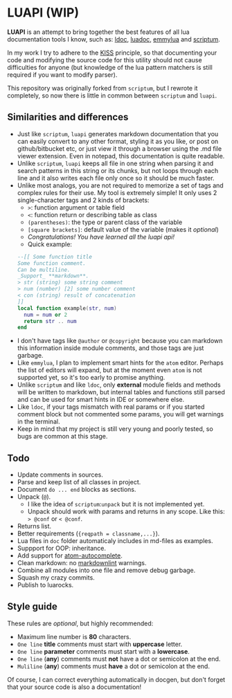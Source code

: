 # LUAPI (WIP)

**LUAPI** is an attempt to bring together the best features of all lua
documentation tools I know, such as: [ldoc][], [luadoc][], [emmylua][] and
[scriptum][].

In my work I try to adhere to the [KISS][] principle, so that documenting your
code and modifying the source code for this utility should not cause
difficulties for anyone (but knowledge of the lua pattern matchers is still
required if you want to modify parser).

This repository was originally forked from `scriptum`, but I rewrote it
completely, so now there is little in common between `scriptum` and `luapi`.

## Similarities and differences

- Just like `scriptum`, `luapi` generates markdown documentation that you can
  easily convert to any other format, styling it as you like, or post on
  github/bitbucket etc, or just view it through a browser using the .md file
  viewer extension. Even in notepad, this documentation is quite readable.
- Unlike `scriptum`, `luapi` keeps all file in one string when parsing it and
  search patterns in this string or its chunks, but not loops through each
  line and it also writes each file only once so it should be much faster.
- Unlike most analogs, you are not required to memorize a set of tags and
  complex rules for their use. My tool is extremely simple! It only uses 2
  single-character tags and 2 kinds of brackets:
  - `>`: function argument or table field
  - `<`: function return or describing table as class
  - `(parentheses)`: the type or parent class of the variable
  - `[square brackets]`: default value of the variable (makes it _optional_)
  - _Congratulations! You have learned all the luapi api!_
  - Quick example:
  ```lua
  --[[ Some function title
  Some function comment.
  Can be multiline.
  _Support_ **markdown**.
  > str (string) some string comment
  > num (number) [2] some number comment
  < con (string) result of concatenation
  ]]
  local function example(str, num)
    num = num or 2
    return str .. num
  end
  ```
- I don't have tags like `@author` or `@copyright` because you can markdown this
  information inside module comments, and those tags are just garbage.
- Like `emmylua`, I plan to implement smart hints for the `atom` editor. Perhaps
  the list of editors will expand, but at the moment even `atom` is not
  supported yet, so it's too early to promise anything.
- Unlike `scriptum` and like `ldoc`, only **external** module fields and methods
  will be written to markdown, but internal tables and functions still parsed
  and can be used for smart hints in IDE or somewhere else.
- Like `ldoc`, if your tags mismatch with real params or if you started comment
  block but not commented some params, you will get warnings in the terminal.
- Keep in mind that my project is still very young and poorly tested, so bugs
  are common at this stage.

## Todo

- Update comments in sources.
- Parse and keep list of all classes in project.
- Document `do ... end` blocks as sections.
- Unpack (`@`).
  - I like the idea of `scriptum`:`unpack` but it is not implemented yet.
  - Unpack should work with params and returns in any scope.
    Like this: `> @conf` or `< @conf`.
- Returns list.
- Better requirements (`{reqpath = classname,...}`).
- Lua files in `doc` folder automaticaly includes in md-files as examples.
- Suppport for OOP: inheritance.
- Add support for [atom-autocomplete][].
- Clean markdown: no [markdownlint][] warnings.
- Combine all modules into one file and remove debug garbage.
- Squash my crazy commits.
- Publish to luarocks.

## Style guide

These rules are _optional_, but highly recommended:

- Maximum line number is **80** characters.
- `One line` **title** comments must start with **uppercase** letter.
- `One line` **parameter** comments must start with a **lowercase**.
- `One line` (**any**) comments must **not** have a dot or semicolon at the end.
- `Muliline` (**any**) comments must **have** a dot or semicolon at the end.

Of course, I can correct everything automatically in docgen, but don't forget
that your source code is also a documentation!

[KISS]: https://en.wikipedia.org/wiki/KISS_principle
[ldoc]: https://stevedonovan.github.io/ldoc/manual/doc.md.html
[luadoc]: https://keplerproject.github.io/luadoc
[scriptum]: https://github.com/charlesmallah/lua-scriptum
[emmylua]: https://github.com/EmmyLua
[markdownlint]: https://github.com/DavidAnson/markdownlint
[atom-autocomplete]: https://github.com/dapetcu21/atom-autocomplete-lua

